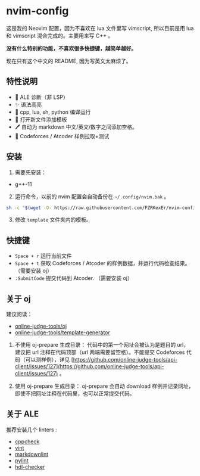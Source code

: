 # nvim-config

这是我的 Neovim 配置，因为不喜欢在 lua 文件里写 vimscript, 所以目前是用 lua 和 vimscript 混合完成的。主要用来写 C++ 。

**没有什么特别的功能，不喜欢很多快捷键，越简单越好。**

现在只有这个中文的 README, 因为写英文太麻烦了。

## 特性说明

- 🌈 ALE 诊断（非 LSP）
- ✨ 语法高亮
- 🚀 cpp, lua, sh, python 编译运行
- 📖 打开新文件添加模板
- 🖊 自动为 markdown 中文/英文/数字之间添加空格。
- 👑 Codeforces / Atcoder 样例拉取+测试

## 安装

1. 需要先安装：

  - g++-11

2. 运行命令，以前的 nvim 配置会自动备份在 `~/.config/nvim.bak` 。

  ```sh
  sh -c "$(wget -O- https://raw.githubusercontent.com/FZRKexEr/nvim-config/main/install.sh)"
  ```

3. 修改 `template` 文件夹内的模板。

## 快捷键

- `Space + r` 运行当前文件
- `Space + t` 获取 Codeforces / Atcoder 的样例数据，并运行代码检查结果。（需要安装 oj）
- `:SubmitCode` 提交代码到 Atcoder. （需要安装 oj）

## 关于 oj

建议阅读：

- [online-judge-tools/oj](https://github.com/online-judge-tools/oj)
- [online-judge-tools/template-generator](https://github.com/online-judge-tools/template-generator)


1. 不使用 oj-prepare 生成目录：
  代码中的第一个网址会被认为是题目的 url，建议把 url 注释在代码顶部（url 两端需要留空格）。不能提交 Codeforces 代码（可以测样例），详见 [https://github.com/online-judge-tools/api-client/issues/127](https://github.com/online-judge-tools/api-client/issues/127) 。

2. 使用 oj-prepare 生成目录：
  oj-prepare 会自动 download 样例并记录网址，即使不把网址注释在代码里，也可以正常提交代码。

## 关于 ALE

推荐安装几个 linters :

- [cppcheck](https://github.com/danmar/cppcheck)
- [vint](https://github.com/Vimjas/vint)
- [markdownlint](https://github.com/DavidAnson/markdownlint)
- [pylint](https://github.com/PyCQA/pylint)
- [hdl-checker](https://github.com/suoto/hdl_checker)
